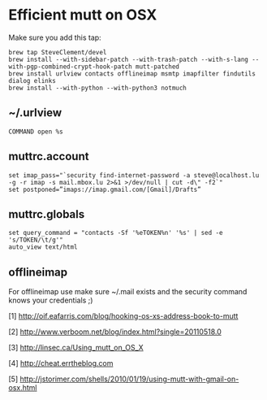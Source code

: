 # Efficient mutt on OSX

Make sure you add this tap:

```
brew tap SteveClement/devel
brew install --with-sidebar-patch --with-trash-patch --with-s-lang --with-pgp-combined-crypt-hook-patch mutt-patched
brew install urlview contacts offlineimap msmtp imapfilter findutils dialog elinks
brew install --with-python --with-python3 notmuch
```


## ~/.urlview

```
COMMAND open %s
```

## muttrc.account

```
set imap_pass="`security find-internet-password -a steve@localhost.lu -g -r imap -s mail.mbox.lu 2>&1 >/dev/null | cut -d\" -f2`"
set postponed=”imaps://imap.gmail.com/[Gmail]/Drafts”
```

## muttrc.globals
```
set query_command = "contacts -Sf '%eTOKEN%n' '%s' | sed -e 's/TOKEN/\t/g'"
auto_view text/html
```

## offlineimap

For offlineimap use make sure ~/.mail exists and the security command knows your credentials ;)

[1] http://oif.eafarris.com/blog/hooking-os-xs-address-book-to-mutt

[2] http://www.verboom.net/blog/index.html?single=20110518.0

[3] http://linsec.ca/Using_mutt_on_OS_X

[4] http://cheat.errtheblog.com

[5] ﻿﻿﻿http://jstorimer.com/shells/2010/01/19/using-mutt-with-gmail-on-osx.html
